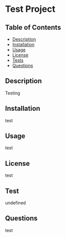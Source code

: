 
# Test Project

## Table of Contents

- [Description](#description)
- [Installation](#installation)
- [Usage](#usage)
- [License](#license)
- [Tests](#tests)
- [Questions](#questions)

## Description
Testing
## Installation
test
## Usage
test
## License
test
## Test
undefined
## Questions
test
    